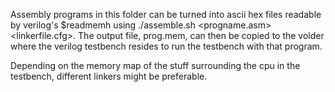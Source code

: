 Assembly programs in this folder can be turned into ascii hex files readable by verilog's $readmemh
using ./assemble.sh <progname.asm> <linkerfile.cfg>.  The output file, prog.mem, can then be copied
to the volder where the verilog testbench resides to run the testbench with that program.

Depending on the memory map of the stuff surrounding the cpu in the testbench, different linkers
might be preferable.